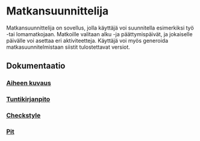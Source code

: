 # Matkansuunnittelija
Matkansuunnittelija on sovellus, jolla käyttäjä voi suunnitella esimerkiksi työ -tai lomamatkojaan. Matkoille valitaan alku -ja päättymispäivät, ja jokaiselle päivälle voi asettaa eri aktiviteetteja. Käyttäjä voi myös generoida matkasuunnitelmistaan siistit tulostettavat versiot.

## Dokumentaatio

### [Aiheen kuvaus](dokumentaatio/aiheenKuvausJaRakenne.md)

### [Tuntikirjanpito](dokumentaatio/tuntikirjanpito.md)

### [Checkstyle](https://htmlpreview.github.io/?https://github.com/Samppaa/Matkansuunnittelija/blob/master/dokumentaatio/checkstyle/checkstyle.html)

### [Pit](https://htmlpreview.github.io/?https://github.com/Samppaa/Matkansuunnittelija/blob/master/dokumentaatio/pit/index.html)
